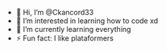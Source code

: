 - 👋 Hi, I’m @Ckancord33
- 👀 I’m interested in learning how to code xd
- 🌱 I’m currently learning everything
- ⚡ Fun fact: I like plataformers

<!---
Ckancord33/Ckancord33 is a ✨ special ✨ repository because its `README.md` (this file) appears on your GitHub profile.
You can click the Preview link to take a look at your changes.
--->
